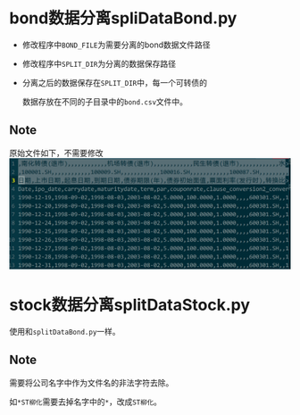 # bond数据分离spliDataBond.py

- 修改程序中`BOND_FILE`为需要分离的bond数据文件路径
- 修改程序中`SPLIT_DIR`为分离的数据保存路径
- 分离之后的数据保存在`SPLIT_DIR`中，每一个可转债的

  数据存放在不同的子目录中的`bond.csv`文件中。

## Note

原始文件如下，不需要修改
![](./pic/data_bond_origin.PNG)

# stock数据分离splitDataStock.py

使用和`splitDataBond.py`一样。

## Note

需要将公司名字中作为文件名的非法字符去除。

如`*ST柳化`需要去掉名字中的`*`，改成`ST柳化`。
